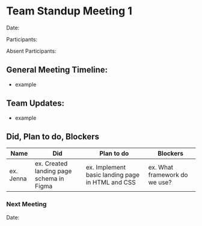 # Team Standup Meeting 1

Date: 

Participants:

Absent Participants:

## General Meeting Timeline:
- example

## Team Updates:
- example

## Did, Plan to do, Blockers
| Name | Did | Plan to do | Blockers |
|---|---|---|---|
|ex. Jenna|ex. Created landing page schema in Figma|ex. Implement basic landing page in HTML and CSS|ex. What framework do we use?|

### Next Meeting
Date: 
